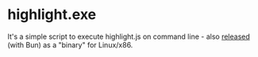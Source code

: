 # highlight.exe

It's a simple script to execute highlight.js on command line - also
[released][1] (with Bun) as a "binary" for Linux/x86.

[1]: https://github.com/piranha/highlight.exe/releases
